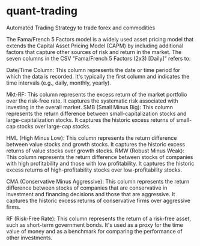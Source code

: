 # quant-trading
Automated Trading Strategy to trade forex and commodities

The Fama/French 5 Factors model is a widely used asset pricing model that extends the Capital Asset Pricing Model (CAPM) by including additional factors that capture other sources of risk and return in the market. The seven columns in the CSV "Fama/French 5 Factors (2x3) [Daily]" refers to:

Date/Time Column: This column represents the date or time period for which the data is recorded. It's typically the first column and indicates the time intervals (e.g., daily, monthly, yearly).

Mkt-RF: This column represents the excess return of the market portfolio over the risk-free rate. It captures the systematic risk associated with investing in the overall market.
SMB (Small Minus Big): This column represents the return difference between small-capitalization stocks and large-capitalization stocks. It captures the historic excess returns of small-cap stocks over large-cap stocks.

HML (High Minus Low): This column represents the return difference between value stocks and growth stocks. It captures the historic excess returns of value stocks over growth stocks.
RMW (Robust Minus Weak): This column represents the return difference between stocks of companies with high profitability and those with low profitability. It captures the historic excess returns of high-profitability stocks over low-profitability stocks.

CMA (Conservative Minus Aggressive): This column represents the return difference between stocks of companies that are conservative in investment and financing decisions and those that are aggressive. It captures the historic excess returns of conservative firms over aggressive firms.

RF (Risk-Free Rate): This column represents the return of a risk-free asset, such as short-term government bonds. It's used as a proxy for the time value of money and as a benchmark for comparing the performance of other investments.
